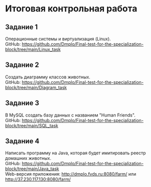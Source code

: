 # Итоговая контрольная работа

## Задание 1
Операционные системы и виртуализация (Linux).\
GitHub: https://github.com/Dmplo/Final-test-for-the-specialization-block/tree/main/Linux_task

## Задание 2
Создать диаграмму классов животных.\
GitHub: https://github.com/Dmplo/Final-test-for-the-specialization-block/tree/main/Diagram_task

## Задание 3
В MySQL создать базу данных с названием "Human Friends".\
GitHub: https://github.com/Dmplo/Final-test-for-the-specialization-block/tree/main/SQL_task

## Задание 4
Написать программу на Java, которая будет имитировать реестр домашних животных.\
GitHub: https://github.com/Dmplo/Final-test-for-the-specialization-block/tree/main/Java_task \
Web-версия приложения: http://dmplo.fvds.ru:8080/farm/ или http://37.230.117.130:8080/farm/